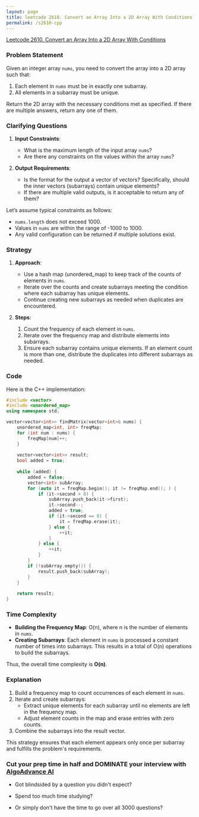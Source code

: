 ```yaml
---
layout: page
title: leetcode 2610. Convert an Array Into a 2D Array With Conditions
permalink: /s2610-cpp
---
```

[Leetcode 2610. Convert an Array Into a 2D Array With Conditions](https://algoadvance.github.io/algoadvance/l2610)
### Problem Statement

Given an integer array `nums`, you need to convert the array into a 2D array such that:

1. Each element in `nums` must be in exactly one subarray.
2. All elements in a subarray must be unique.

Return the 2D array with the necessary conditions met as specified. If there are multiple answers, return any one of them.

### Clarifying Questions

1. **Input Constraints**:
    - What is the maximum length of the input array `nums`?
    - Are there any constraints on the values within the array `nums`?

2. **Output Requirements**:
    - Is the format for the output a vector of vectors? Specifically, should the inner vectors (subarrays) contain unique elements?
    - If there are multiple valid outputs, is it acceptable to return any of them?

Let’s assume typical constraints as follows:
- `nums.length` does not exceed 1000.
- Values in `nums` are within the range of -1000 to 1000.
- Any valid configuration can be returned if multiple solutions exist.

### Strategy

1. **Approach**:
    - Use a hash map (unordered_map) to keep track of the counts of elements in `nums`.
    - Iterate over the counts and create subarrays meeting the condition where each subarray has unique elements.
    - Continue creating new subarrays as needed when duplicates are encountered.

2. **Steps**:
    1. Count the frequency of each element in `nums`.
    2. Iterate over the frequency map and distribute elements into subarrays.
    3. Ensure each subarray contains unique elements. If an element count is more than one, distribute the duplicates into different subarrays as needed.

### Code

Here is the C++ implementation:

```cpp
#include <vector>
#include <unordered_map>
using namespace std;

vector<vector<int>> findMatrix(vector<int>& nums) {
    unordered_map<int, int> freqMap;
    for (int num : nums) {
        freqMap[num]++;
    }
    
    vector<vector<int>> result;
    bool added = true;
    
    while (added) {
        added = false;
        vector<int> subArray;
        for (auto it = freqMap.begin(); it != freqMap.end(); ) {
            if (it->second > 0) {
                subArray.push_back(it->first);
                it->second--;
                added = true;
                if (it->second == 0) {
                    it = freqMap.erase(it);
                } else {
                    ++it;
                }
            } else {
                ++it;
            }
        }
        if (!subArray.empty()) {
            result.push_back(subArray);
        }
    }
    
    return result;
}
```

### Time Complexity

- **Building the Frequency Map**: O(n), where n is the number of elements in `nums`.
- **Creating Subarrays**: Each element in `nums` is processed a constant number of times into subarrays. This results in a total of O(n) operations to build the subarrays.

Thus, the overall time complexity is **O(n)**.

### Explanation

1. Build a frequency map to count occurrences of each element in `nums`.
2. Iterate and create subarrays:
    - Extract unique elements for each subarray until no elements are left in the frequency map.
    - Adjust element counts in the map and erase entries with zero counts.
3. Combine the subarrays into the result vector.

This strategy ensures that each element appears only once per subarray and fulfills the problem's requirements.


### Cut your prep time in half and DOMINATE your interview with [AlgoAdvance AI](https://algoAdvance.com)

- Got blindsided by a question you didn't expect?

- Spend too much time studying?

- Or simply don't have the time to go over all 3000 questions?

